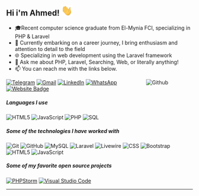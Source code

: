 <h2> Hi i'm Ahmed! <img src="https://github.com/ABSphreak/ABSphreak/blob/master/gifs/Hi.gif" width="30px"></h2> 


- 🎓Recent computer science graduate from El-Mynia FCI, specializing in PHP & Laravel
- 🚀 Currently embarking on a career journey, I bring enthusiasm and attention to detail to the field
- 🌐 Specializing in web development using the Laravel framework
- :speech_balloon: Ask me about PHP, Laravel, Searching, Web, or literally anything!
- :mailbox: You can reach me with the links below.

 <img width="25%" align="right" alt="Github" src="https://user-images.githubusercontent.com/48678280/88862734-4903af80-d201-11ea-968b-9c939d88a37c.gif" /> 

[![Telegram](https://img.shields.io/badge/Ahmed_Ali-2CA5E0?style=flat-square&logo=telegram&logoColor=white)](https://t.me/eng_ahmed_ali_abdulghani)
[![Gmail](https://img.shields.io/badge/Ahmed_Ali-c14438?style=flat-square&logo=Gmail&logoColor=white&link=mailto:v.eng.ahmed1419@gmail.com)](mailto:eng.ahmed1419@gmail.com)
[![LinkedIn](https://img.shields.io/badge/Ahmed_Ali-blue?style=flat-square&logo=Linkedin&logoColor=white&link=https://www.linkedin.com/in/anushkaverma/)](https://www.linkedin.com/in/ahmed-ali-1472731b8/)
[![WhatsApp](https://img.shields.io/badge/Ahmed_Ali-25D366?style=flat-square&logo=whatsapp&logoColor=white&link=https://api.whatsapp.com/send?phone=201016416800&text=Hi-Ahmed!🖖)](https://api.whatsapp.com/send?phone=201141752767&text=Hi-Ahmed!🖖)
[![Website Badge](https://img.shields.io/badge/-Ahmed_Ali.com-purple?style=flat&logo=Google-Chrome&logoColor=white&link=https://verma-anushka.github.io/anushkaverma/)](https://ahmedali2.netlify.app) 

##### Languages I use



![HTML5](https://img.shields.io/badge/-HTML5-000000?style=flat&logo=html5)
![JavaScript](https://img.shields.io/badge/-JavaScript-000000?style=flat&logo=javascript)
![PHP](https://img.shields.io/badge/-PHP-777BB4?style=flat&logo=php&logoColor=white)
![SQL](https://img.shields.io/badge/-SQL-000000?style=flat&logo=postgresql)

##### Some of the technologies I have worked with

![Git](https://img.shields.io/badge/-Git-222222?style=flat&logo=git&logoColor=F05032)
![GitHub](https://img.shields.io/badge/-GitHub-222222?style=flat&logo=github&logoColor=181717)
![MySQL](https://img.shields.io/badge/-MySQL-4479A1?style=flat&logo=mysql&logoColor=white)
![Laravel](https://img.shields.io/badge/-Laravel-FF2D20?style=flat&logo=laravel&logoColor=white)
![Livewire](https://img.shields.io/badge/-Livewire-0753A1?style=flat&logo=laravel&logoColor=white)
![CSS](https://img.shields.io/badge/-CSS-1572B6?style=flat&logo=css3&logoColor=white)
![Bootstrap](https://img.shields.io/badge/-Bootstrap-7952B3?style=flat&logo=bootstrap&logoColor=white)
![HTML5](https://img.shields.io/badge/-HTML5-E34F26?style=flat&logo=html5&logoColor=white)
![JavaScript](https://img.shields.io/badge/-JavaScript-F7DF1E?style=flat&logo=javascript&logoColor=black)


##### Some of my favorite open source projects
[![PHPStorm](https://img.shields.io/badge/-PHPStorm-222222?style=flat&logo=phpstorm&logoColor=white)](https://www.jetbrains.com/phpstorm/)
[![Visual Studio Code](https://img.shields.io/badge/-VSCode-444444?style=flat&logo=visual-studio-code&logoColor=007ACC)](https://github.com/microsoft/vscode)



<hr>

<p align="left">
<!-- <img src="https://media.giphy.com/media/8UHRm5oY4k4FDxq5QG/giphy.gif" width="30px" alt="GitHub-Status"/>&nbsp;<i><b>GitHub Stats...</b></i><br> -->
 


</p>


